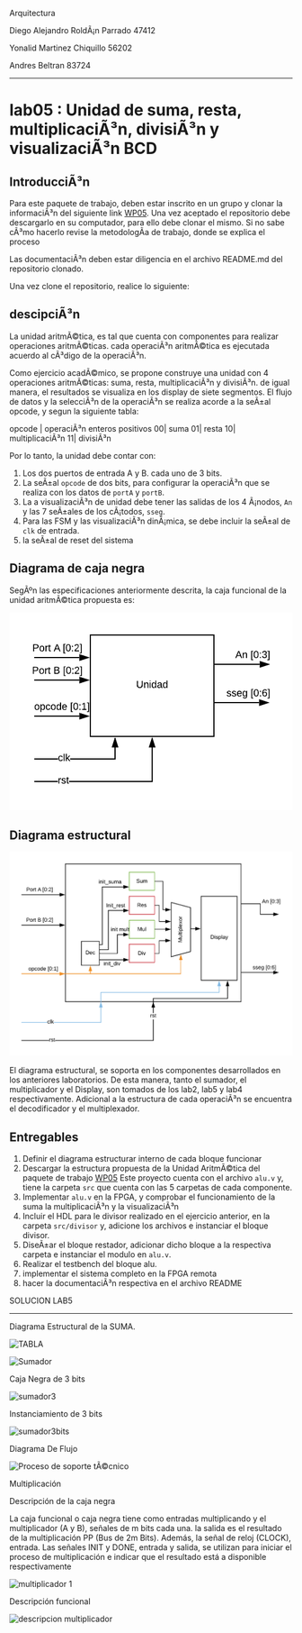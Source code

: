 Arquitectura
 
Diego Alejandro RoldÃ¡n Parrado 47412

Yonalid Martinez Chiquillo 56202

Andres Beltran 83724
______________________________________________________________________________



# lab05 : Unidad de suma, resta, multiplicaciÃ³n, divisiÃ³n y visualizaciÃ³n BCD
## IntroducciÃ³n


Para este paquete de trabajo, deben estar inscrito en un grupo y clonar la informaciÃ³n del siguiente link [WP05](https://classroom.github.com/g/dHrBou9a). Una vez aceptado el repositorio debe descargarlo en su computador, para ello debe clonar el mismo. Si no sabe cÃ³mo hacerlo revise la metodologÃ­a de trabajo, donde se explica el proceso

Las documentaciÃ³n deben estar diligencia en el archivo README.md del repositorio clonado.

Una vez clone el repositorio, realice lo siguiente:


## descipciÃ³n 
La unidad aritmÃ©tica, es tal que cuenta con componentes para realizar operaciones aritmÃ©ticas. cada operaciÃ³n aritmÃ©tica es ejecutada acuerdo al cÃ³digo de la operaciÃ³n. 

Como ejercicio acadÃ©mico, se propone construye una unidad con 4 operaciones aritmÃ©ticas: suma, resta, multiplicaciÃ³n y divisiÃ³n.  de igual manera, el resultados se visualiza en los display de siete segmentos. El flujo de datos y la selecciÃ³n de la operaciÃ³n se realiza acorde a la seÃ±al opcode, y segun la siguiente tabla:


opcode | operaciÃ³n  enteros positivos
00| suma
01| resta 
10|  multiplicaciÃ³n
11| divisiÃ³n 

Por lo tanto, la unidad debe contar con:

1. Los dos puertos de entrada A y B. cada uno de  3 bits.
2. La seÃ±al `opcode` de dos bits, para configurar la operaciÃ³n que se realiza con los datos de `portA` y `portB`.
3. La a visualizaciÃ³n de unidad debe tener las salidas de los 4 Ã¡nodos, `An`  y las 7 seÃ±ales de los cÃ¡todos, `sseg`.
4. Para las FSM  y las visualizaciÃ³n dinÃ¡mica, se debe incluir la seÃ±al de `clk` de entrada.
5. la seÃ±al de reset del sistema

## Diagrama de caja negra

SegÃºn las especificaciones anteriormente descrita, la caja funcional de la unidad aritmÃ©tica propuesta es:

![caja negra](https://github.com/Fabeltranm/SPARTAN6-ATMEGA-MAX5864/blob/master/lab/lab06_Unidad_aritmetica/doc/cajanegra.png)


## Diagrama estructural

![estructural](https://github.com/Fabeltranm/SPARTAN6-ATMEGA-MAX5864/blob/master/lab/lab06_Unidad_aritmetica/doc/diagraEstructural.png)

El diagrama estructural, se soporta en los componentes desarrollados en los anteriores laboratorios. De esta manera,  tanto el sumador, el multiplicador  y el Display, son tomados de los lab2, lab5 y lab4  respectivamente. Adicional a la estructura de cada operaciÃ³n se encuentra el decodificador  y el multiplexador.

## Entregables

1. Definir el diagrama estructurar interno de cada bloque funcionar 
2. Descargar la estructura propuesta de la  Unidad AritmÃ©tica del paquete de trabajo [WP05](https://classroom.github.com/g/dHrBou9a) Este proyecto cuenta con el archivo `alu.v` y, tiene la carpeta `src` que cuenta con las 5 carpetas de cada componente.
3. Implementar `alu.v` en la FPGA, y  comprobar el funcionamiento  de la suma la multiplicaciÃ³n y la visualizaciÃ³n
4. Incluir el  HDL para le divisor  realizado en el ejercicio anterior, en la carpeta `src/divisor`  y, adicione los archivos e instanciar el bloque divisor.
5. DiseÃ±ar el bloque restador, adicionar dicho bloque a la respectiva carpeta e instanciar el modulo en `alu.v`.
6. Realizar el testbench del bloque alu.
7. implementar el sistema completo en la FPGA remota
8. hacer la documentaciÃ³n respectiva en el archivo README
  
SOLUCION LAB5 
________________________________________________________________________________________________________________________________
Diagrama Estructural de la SUMA.

![TABLA](https://user-images.githubusercontent.com/62714712/80263655-ebd2ed80-8656-11ea-9d18-427c406b2630.png)


![Sumador](https://user-images.githubusercontent.com/62714712/80239337-ac3fdd80-8625-11ea-9c20-ee2d953edb7e.png)

Caja Negra de 3 bits

![sumador3](https://user-images.githubusercontent.com/62714712/80239725-5881c400-8626-11ea-8c2b-0549f57023b2.png)

Instanciamiento de 3 bits 

![sumador3bits](https://user-images.githubusercontent.com/62714712/80239338-acd87400-8625-11ea-9ad2-5c5185210bfc.png)

Diagrama De Flujo

![Proceso de soporte tÃ©cnico](https://user-images.githubusercontent.com/62714712/80242997-f330d180-862b-11ea-860f-2cba9749ed28.png)

Multiplicación 

Descripción de la caja negra 

La caja funcional o caja negra tiene como entradas multiplicando y el multiplicador (A y B), señales de m bits cada una. la salida es el resultado de la multiplicación PP (Bus de 2m Bits). Además, la señal de reloj (CLOCK), entrada. Las señales INIT y DONE, entrada y salida, se utilizan para iniciar el proceso de multiplicación e indicar que el resultado está a disponible respectivamente

![multiplicador 1](https://user-images.githubusercontent.com/62735033/80259075-5c274200-864a-11ea-86d6-7213e712b1ae.png)

Descripción funcional

![descripcion multiplicador](https://user-images.githubusercontent.com/62735033/80259868-2edb9380-864c-11ea-8324-6246cf336cdd.png)




 
